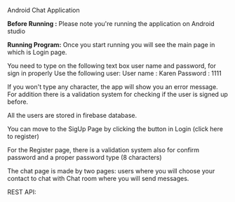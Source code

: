 
Android Chat Application 

**Before Running :**
Please note you're  running the application on Android studio


**Running Program:** 
Once you start running you will see the main page in  which is Login page.

You need to type on the following text box user name and password, for sign in properly 
Use the following user: 
User name : Karen
Password : 1111

If you won't type any character, the app will show you an error message.
For addition there is a validation system for checking if the user is signed up before.

All the users are stored in firebase database.


You can move to the SigUp Page by clicking the button in Login (click here to register)

For the Register page, there is a validation system also for confirm password and
a proper password type (8 characters)
 
The chat page is made by two pages: users where you will choose your contact to chat with
Chat room where you will send messages.

REST API:


